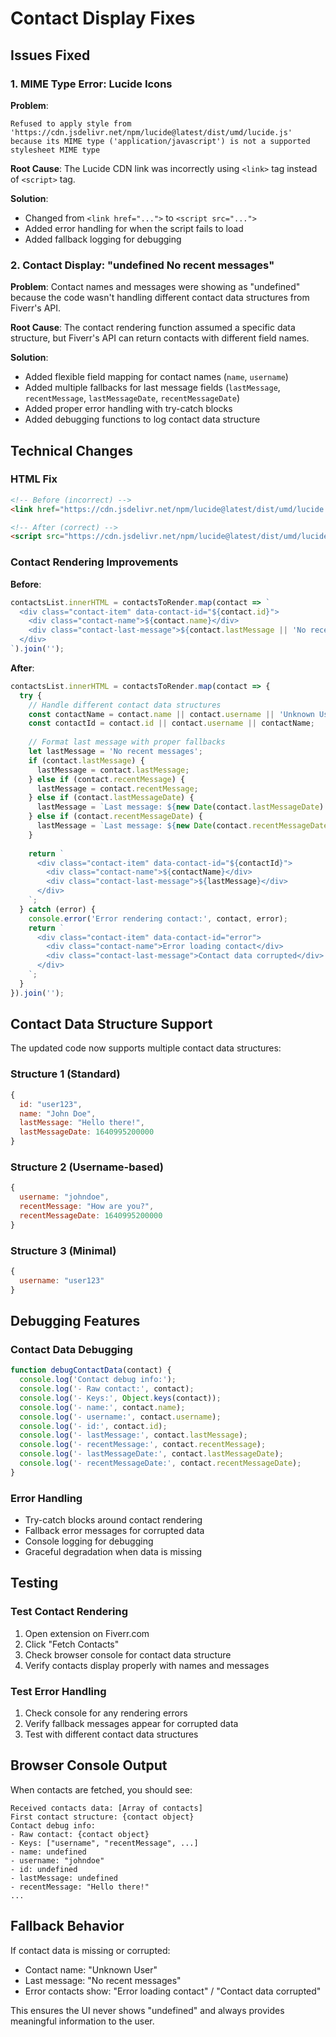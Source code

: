 # Contact Display Fixes

## Issues Fixed

### 1. MIME Type Error: Lucide Icons

**Problem**: 
```
Refused to apply style from 'https://cdn.jsdelivr.net/npm/lucide@latest/dist/umd/lucide.js' because its MIME type ('application/javascript') is not a supported stylesheet MIME type
```

**Root Cause**: The Lucide CDN link was incorrectly using `<link>` tag instead of `<script>` tag.

**Solution**: 
- Changed from `<link href="...">` to `<script src="...">`
- Added error handling for when the script fails to load
- Added fallback logging for debugging

### 2. Contact Display: "undefined No recent messages"

**Problem**: Contact names and messages were showing as "undefined" because the code wasn't handling different contact data structures from Fiverr's API.

**Root Cause**: The contact rendering function assumed a specific data structure, but Fiverr's API can return contacts with different field names.

**Solution**:
- Added flexible field mapping for contact names (`name`, `username`)
- Added multiple fallbacks for last message fields (`lastMessage`, `recentMessage`, `lastMessageDate`, `recentMessageDate`)
- Added proper error handling with try-catch blocks
- Added debugging functions to log contact data structure

## Technical Changes

### HTML Fix
```html
<!-- Before (incorrect) -->
<link href="https://cdn.jsdelivr.net/npm/lucide@latest/dist/umd/lucide.js" rel="stylesheet">

<!-- After (correct) -->
<script src="https://cdn.jsdelivr.net/npm/lucide@latest/dist/umd/lucide.js" onerror="console.log('Lucide icons failed to load')"></script>
```

### Contact Rendering Improvements

**Before**:
```javascript
contactsList.innerHTML = contactsToRender.map(contact => `
  <div class="contact-item" data-contact-id="${contact.id}">
    <div class="contact-name">${contact.name}</div>
    <div class="contact-last-message">${contact.lastMessage || 'No recent messages'}</div>
  </div>
`).join('');
```

**After**:
```javascript
contactsList.innerHTML = contactsToRender.map(contact => {
  try {
    // Handle different contact data structures
    const contactName = contact.name || contact.username || 'Unknown User';
    const contactId = contact.id || contact.username || contactName;
    
    // Format last message with proper fallbacks
    let lastMessage = 'No recent messages';
    if (contact.lastMessage) {
      lastMessage = contact.lastMessage;
    } else if (contact.recentMessage) {
      lastMessage = contact.recentMessage;
    } else if (contact.lastMessageDate) {
      lastMessage = `Last message: ${new Date(contact.lastMessageDate).toLocaleDateString()}`;
    } else if (contact.recentMessageDate) {
      lastMessage = `Last message: ${new Date(contact.recentMessageDate).toLocaleDateString()}`;
    }
    
    return `
      <div class="contact-item" data-contact-id="${contactId}">
        <div class="contact-name">${contactName}</div>
        <div class="contact-last-message">${lastMessage}</div>
      </div>
    `;
  } catch (error) {
    console.error('Error rendering contact:', contact, error);
    return `
      <div class="contact-item" data-contact-id="error">
        <div class="contact-name">Error loading contact</div>
        <div class="contact-last-message">Contact data corrupted</div>
      </div>
    `;
  }
}).join('');
```

## Contact Data Structure Support

The updated code now supports multiple contact data structures:

### Structure 1 (Standard)
```javascript
{
  id: "user123",
  name: "John Doe",
  lastMessage: "Hello there!",
  lastMessageDate: 1640995200000
}
```

### Structure 2 (Username-based)
```javascript
{
  username: "johndoe",
  recentMessage: "How are you?",
  recentMessageDate: 1640995200000
}
```

### Structure 3 (Minimal)
```javascript
{
  username: "user123"
}
```

## Debugging Features

### Contact Data Debugging
```javascript
function debugContactData(contact) {
  console.log('Contact debug info:');
  console.log('- Raw contact:', contact);
  console.log('- Keys:', Object.keys(contact));
  console.log('- name:', contact.name);
  console.log('- username:', contact.username);
  console.log('- id:', contact.id);
  console.log('- lastMessage:', contact.lastMessage);
  console.log('- recentMessage:', contact.recentMessage);
  console.log('- lastMessageDate:', contact.lastMessageDate);
  console.log('- recentMessageDate:', contact.recentMessageDate);
}
```

### Error Handling
- Try-catch blocks around contact rendering
- Fallback error messages for corrupted data
- Console logging for debugging
- Graceful degradation when data is missing

## Testing

### Test Contact Rendering
1. Open extension on Fiverr.com
2. Click "Fetch Contacts"
3. Check browser console for contact data structure
4. Verify contacts display properly with names and messages

### Test Error Handling
1. Check console for any rendering errors
2. Verify fallback messages appear for corrupted data
3. Test with different contact data structures

## Browser Console Output

When contacts are fetched, you should see:
```
Received contacts data: [Array of contacts]
First contact structure: {contact object}
Contact debug info:
- Raw contact: {contact object}
- Keys: ["username", "recentMessage", ...]
- name: undefined
- username: "johndoe"
- id: undefined
- lastMessage: undefined
- recentMessage: "Hello there!"
...
```

## Fallback Behavior

If contact data is missing or corrupted:
- Contact name: "Unknown User"
- Last message: "No recent messages"
- Error contacts show: "Error loading contact" / "Contact data corrupted"

This ensures the UI never shows "undefined" and always provides meaningful information to the user. 